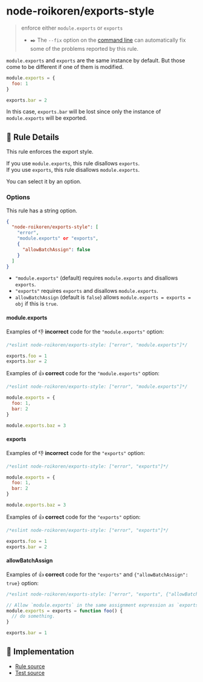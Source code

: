 # node-roikoren/exports-style
> enforce either `module.exports` or `exports`
> - ✒️ The `--fix` option on the [command line](https://eslint.org/docs/user-guide/command-line-interface#fixing-problems) can automatically fix some of the problems reported by this rule.

`module.exports` and `exports` are the same instance by default.
But those come to be different if one of them is modified.

```js
module.exports = {
  foo: 1
}

exports.bar = 2
```

In this case, `exports.bar` will be lost since only the instance of `module.exports` will be exported.

## 📖 Rule Details

This rule enforces the export style.

If you use `module.exports`, this rule disallows `exports`.<br>
If you use `exports`, this rule disallows `module.exports`.

You can select it by an option.

### Options

This rule has a string option.

```json
{
  "node-roikoren/exports-style": [
    "error",
    "module.exports" or "exports",
    {
      "allowBatchAssign": false
    }
  ]
}
```

- `"module.exports"` (default) requires `module.exports` and disallows `exports`.
- `"exports"` requires `exports` and disallows `module.exports`.
- `allowBatchAssign` (default is `false`) allows `module.exports = exports = obj` if this is `true`.

#### module.exports

Examples of :-1: **incorrect** code for the `"module.exports"` option:

```js
/*eslint node-roikoren/exports-style: ["error", "module.exports"]*/

exports.foo = 1
exports.bar = 2
```

Examples of :+1: **correct** code for the `"module.exports"` option:

```js
/*eslint node-roikoren/exports-style: ["error", "module.exports"]*/

module.exports = {
  foo: 1,
  bar: 2
}

module.exports.baz = 3
```

#### exports

Examples of :-1: **incorrect** code for the `"exports"` option:

```js
/*eslint node-roikoren/exports-style: ["error", "exports"]*/

module.exports = {
  foo: 1,
  bar: 2
}

module.exports.baz = 3
```

Examples of :+1: **correct** code for the `"exports"` option:

```js
/*eslint node-roikoren/exports-style: ["error", "exports"]*/

exports.foo = 1
exports.bar = 2
```

#### allowBatchAssign

Examples of :+1: **correct** code for the `"exports"` and `{"allowBatchAssign": true}` option:

```js
/*eslint node-roikoren/exports-style: ["error", "exports", {"allowBatchAssign": true}]*/

// Allow `module.exports` in the same assignment expression as `exports`.
module.exports = exports = function foo() {
  // do something.
}

exports.bar = 1
```

## 🔎 Implementation

- [Rule source](https://github.com/roikoren755/eslint-plugin-node/blob/v0.0.2/src/rules/exports-style.ts)
- [Test source](https://github.com/roikoren755/eslint-plugin-node/blob/v0.0.2/tests/src/rules/exports-style.ts)
